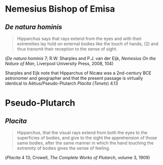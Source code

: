 # Nemesius Bishop of Emisa

## *De natura hominis*

> Hipparchus says that rays extend from the eyes and with their extremities lay hold on external bodies like the touch of hands, (2) and thus transmit their reception to the sense of sight. 

(*De natura hominis* 7; R.W. Sharples and P.J. van der Eijk, *Nemesius On the Nature of Man*, Liverpool University Press, 2008, 104)

Sharples and Eijk note that Hipparchus of Nicæa was a 2nd-century BCE astronomer and geographer and that the present passage is virtually identical to Aëtius/Pseudo-Plutarch *Placita* (*Tenets*) 4.13

# Pseudo-Plutarch

## *Placita*

> Hipparchus, that the visual rays extend from both the eyes to the superficies of bodies, and give to the sight the apprehension of those same bodies, after the same manner in which the hand touching the extremity of bodies gives the sense of feeling.

(*Placita* 4 13; Crowell, *The Complete Works of Plutarch*, volume 3, 1909)